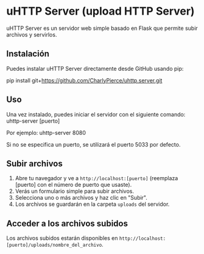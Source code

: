 # uHTTP Server  (upload HTTP Server)

uHTTP Server es un servidor web simple basado en Flask que permite subir archivos y servirlos.

## Instalación

Puedes instalar uHTTP Server directamente desde GitHub usando pip:

pip install git+https://github.com/CharlyPierce/uhttp.server.git

## Uso

Una vez instalado, puedes iniciar el servidor con el siguiente comando:
uhttp-server [puerto]

Por ejemplo:
uhttp-server 8080


Si no se especifica un puerto, se utilizará el puerto 5033 por defecto.

## Subir archivos

1. Abre tu navegador y ve a `http://localhost:[puerto]` (reemplaza [puerto] con el número de puerto que usaste).
2. Verás un formulario simple para subir archivos.
3. Selecciona uno o más archivos y haz clic en "Subir".
4. Los archivos se guardarán en la carpeta `uploads` del servidor.

## Acceder a los archivos subidos

Los archivos subidos estarán disponibles en `http://localhost:[puerto]/uploads/nombre_del_archivo`.

